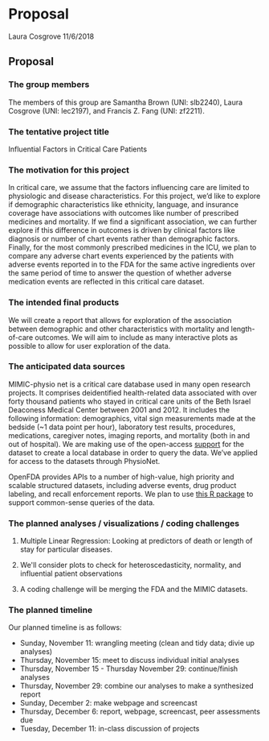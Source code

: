 Proposal
================
Laura Cosgrove
11/6/2018

Proposal
--------

### The group members

The members of this group are Samantha Brown (UNI: slb2240), Laura Cosgrove (UNI: lec2197), and Francis Z. Fang (UNI: zf2211).

### The tentative project title

Influential Factors in Critical Care Patients

### The motivation for this project

In critical care, we assume that the factors influencing care are limited to physiologic and disease characteristics. For this project, we’d like to explore if demographic characteristics like ethnicity, language, and insurance coverage have associations with outcomes like number of prescribed medicines and mortality. If we find a significant association, we can further explore if this difference in outcomes is driven by clinical factors like diagnosis or number of chart events rather than demographic factors. Finally, for the most commonly prescribed medicines in the ICU, we plan to compare any adverse chart events experienced by the patients with adverse events reported in to the FDA for the same active ingredients over the same period of time to answer the question of whether adverse medication events are reflected in this critical care dataset.

### The intended final products

We will create a report that allows for exploration of the association between demographic and other characteristics with mortality and length-of-care outcomes. We will aim to include as many interactive plots as possible to allow for user exploration of the data.

### The anticipated data sources

MIMIC-physio net is a critical care database used in many open research projects. It comprises deidentified health-related data associated with over forty thousand patients who stayed in critical care units of the Beth Israel Deaconess Medical Center between 2001 and 2012. It includes the following information: demographics, vital sign measurements made at the bedside (~1 data point per hour), laboratory test results, procedures, medications, caregiver notes, imaging reports, and mortality (both in and out of hospital). We are making use of the open-access [support](https://github.com/MIT-LCP/mimic-code) for the dataset to create a local database in order to query the data. We’ve applied for access to the datasets through PhysioNet.

OpenFDA provides APIs to a number of high-value, high priority and scalable structured datasets, including adverse events, drug product labeling, and recall enforcement reports. We plan to use [this R package](https://github.com/rOpenHealth/openfda) to support common-sense queries of the data.

### The planned analyses / visualizations / coding challenges

1.  Multiple Linear Regression: Looking at predictors of death or length of stay for particular diseases.

2.  We'll consider plots to check for heteroscedasticity, normality, and influential patient observations

3.  A coding challenge will be merging the FDA and the MIMIC datasets.

### The planned timeline

Our planned timeline is as follows:

-   Sunday, November 11: wrangling meeting (clean and tidy data; divie up analyses)
-   Thursday, November 15: meet to discuss individual initial analyses
-   Thursday, November 15 - Thursday November 29: continue/finish analyses
-   Thursday, November 29: combine our analyses to make a synthesized report
-   Sunday, December 2: make webpage and screencast
-   Thursday, December 6: report, webpage, screencast, peer assessments due
-   Tuesday, December 11: in-class discussion of projects
